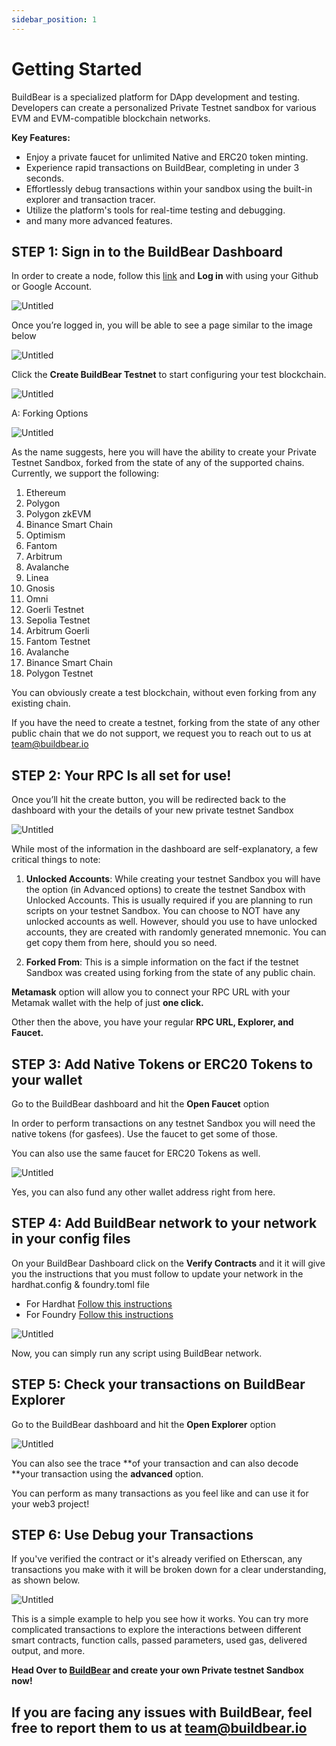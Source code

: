 ```yaml
---
sidebar_position: 1
---
```

# Getting Started

BuildBear is a specialized platform for DApp development and testing. Developers can create a personalized Private Testnet sandbox for various EVM and EVM-compatible blockchain networks. 

**Key Features:**

- Enjoy a private faucet for unlimited Native and ERC20 token minting.
- Experience rapid transactions on BuildBear, completing in under 3 seconds.
- Effortlessly debug transactions within your sandbox using the built-in explorer and transaction tracer.
- Utilize the platform's tools for real-time testing and debugging.
- and many more advanced features.


## STEP 1: Sign in to the BuildBear Dashboard

In order to create a node, follow this [link](https://bit.ly/buildbear-dashboard) and **Log in** with using your Github or Google Account.

![Untitled](./images/Untitled.jpeg)

Once you’re logged in, you will be able to see a page similar to the image below

![Untitled](./images/Dasboard.jpg)

Click the **Create BuildBear Testnet**  to start configuring your test blockchain.

![Untitled](./images/Home-BuildBear%20(6).png)

A: Forking Options

![Untitled](./images/chaindetails.jpeg)

As the name suggests, here you will have the ability to create your Private Testnet Sandbox, forked from the state of any of the supported chains.  Currently, we support the following:

1. Ethereum 
2. Polygon 
3. Polygon zkEVM 
4. Binance Smart Chain
5. Optimism
6. Fantom
7. Arbitrum
8. Avalanche 
9. Linea
10. Gnosis
11. Omni
12. Goerli Testnet
13. Sepolia Testnet
14. Arbitrum Goerli
15. Fantom Testnet
16. Avalanche 
17. Binance Smart Chain
18. Polygon Testnet
    

You can obviously create a test blockchain, without even forking from any existing chain.

If you have the need to create a testnet, forking from the state of any other public chain that we do not support, we request you to reach out to us at team@buildbear.io

## STEP 2: Your RPC Is all set for use!

Once you’ll hit the create button, you will be redirected back to the dashboard with your the details of your new private testnet Sandbox

![Untitled](./images/Home-BuildBear%20(5).png)

While most of the information in the dashboard are self-explanatory, a few critical things to note:

1. **Unlocked Accounts**:
While creating your testnet Sandbox you will have the option (in Advanced options) to create the testnet Sandbox with Unlocked Accounts.  This is usually required if you are planning to run scripts on your testnet Sandbox.  You can choose to NOT have any unlocked accounts as well.  However, should you use to have unlocked accounts, they are created with randomly generated mnemonic.  You can get copy them from here, should you so need.

1. **Forked From**: 
This is a simple information on the fact if the testnet Sandbox was created using forking from the state of any public chain.

**Metamask** option will allow you to connect your RPC URL with your Metamak wallet with the help of just **one click.** 

Other then the above, you have your regular **RPC URL, Explorer, and Faucet.** 

## STEP 3: Add Native Tokens or ERC20 Tokens to your wallet

Go to the BuildBear dashboard and hit the **Open Faucet** option 

In order to perform transactions on any testnet Sandbox you will need the native tokens (for gasfees).  Use the faucet to get some of those.

You can also use the same faucet for ERC20 Tokens as well.  

![Untitled](./images/Faucet-BuildBear.png)

Yes, you can also fund any other wallet address right from here.

## STEP 4: Add BuildBear network to your network in your config files 

On your BuildBear Dashboard click on the **Verify Contracts** and it it will give you the instructions that you must follow to update your network in the hardhat.config & foundry.toml file 

- For Hardhat [Follow this instructions](https://docs.buildbear.io/docs/Contract-Verification-on-BuildBear-using-Hardhat)
- For Foundry [Follow this instructions](https://docs.buildbear.io/docs/Contract-Verification-on-BuildBear-using-Foundry) 

![Untitled](./images/verify-contract.png)

Now, you can simply run any script using BuildBear network. 

## STEP 5: Check your transactions on BuildBear Explorer

Go to the BuildBear dashboard and hit the **Open Explorer** option 

![Untitled](./images/exp.jpeg)

You can also see the trace **of your transaction and can also decode **your transaction using the **advanced** option. 

You can perform as many transactions as you feel like and can use it for your web3 project! 

## STEP 6: Use Debug your Transactions

If you've verified the contract or it's already verified on Etherscan, any transactions you make with it will be broken down for a clear understanding, as shown below.

![Untitled](./images/Explorer-BuildBear.png)

This is a simple example to help you see how it works. You can try more complicated transactions to explore the interactions between different smart contracts, function calls, passed parameters, used gas, delivered output, and more.

**Head Over to [BuildBear](http://buildbear.io) and create your own Private testnet Sandbox now!** 


## If you are facing any issues with BuildBear, feel free to report them to us at **[team@buildbear.io](mailto:team@buildbear.io)**